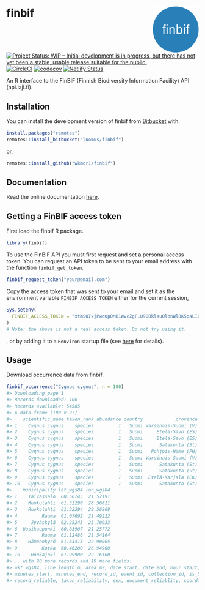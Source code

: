 
# finbif <img src="man/figures/logo.png" align="right" alt="" width="120">

[![Project Status: WIP – Initial development is in progress, but there
has not yet been a stable, usable release suitable for the
public.](https://www.repostatus.org/badges/latest/wip.svg)](https://www.repostatus.org/#wip)
[![CircleCI](https://circleci.com/bb/luomus/finbif.svg?style=shield&circle-token=0c7c2580ef1ca3246d3da8ba60064aeaf9c8eecd)](https://circleci.com/bb/luomus/finbif)
[![codecov](https://codecov.io/bb/luomus/finbif/branch/master/graph/badge.svg?token=erk5D6H4i2)](https://codecov.io/bb/luomus/finbif)
[![Netlify
Status](https://api.netlify.com/api/v1/badges/5fdd166e-0155-4992-9009-82434fefe4f4/deploy-status)](https://app.netlify.com/sites/finbif/deploys)

An R interface to the FinBIF (Finnish Biodiversity Information Facility)
API (api.laji.fi).

## Installation

You can install the development version of finbif from
[Bitbucket](https://bitbucket.org) with:

``` r
install.packages("remotes")
remotes::install_bitbucket("luomus/finbif")
```

or,

``` r
remotes::install_github("wkmor1/finbif")
```

## Documentation

Read the online documentation [here](https://finbif.netlify.com).

## Getting a FinBIF access token

First load the finbif R package.

``` r
library(finbif)
```

To use the FinBIF API you must first request and set a personal access
token. You can request an API token to be sent to your email address
with the function `finbif_get_token`.

``` r
finbif_request_token("your@email.com")
```

Copy the access token that was sent to your email and set it as the
environment variable `FINBIF_ACCESS_TOKEN` either for the current
session,

``` r
Sys.setenv(
  FINBIF_ACCESS_TOKEN = "xtmSOIxjPwq0pOMB1WvcZgFLU9QBklauOlonWl8K5oaLIx8RniJLrvcJU4v9H7Et"
)
# Note: the above is not a real access token. Do not try using it.
```

, or by adding it to a `Renviron` startup file (see
[here](https://rviews.rstudio.com/2017/04/19/r-for-enterprise-understanding-r-s-startup/)
for details).

## Usage

Download occurrence data from finbif.

``` r
finbif_occurrence("Cygnus cygnus", n = 100)
#> Downloading page 1
#> Records downloaded: 100
#> Records available: 54585
#> A data.frame [100 x 27]
#>    scientific_name taxon_rank abundance country            province
#> 1    Cygnus cygnus    species         1   Suomi Varsinais-Suomi (V)
#> 2    Cygnus cygnus    species         1   Suomi     Etelä-Savo (ES)
#> 3    Cygnus cygnus    species         1   Suomi     Etelä-Savo (ES)
#> 4    Cygnus cygnus    species         1   Suomi      Satakunta (St)
#> 5    Cygnus cygnus    species         1   Suomi   Pohjois-Häme (PH)
#> 6    Cygnus cygnus    species         1   Suomi Varsinais-Suomi (V)
#> 7    Cygnus cygnus    species         1   Suomi      Satakunta (St)
#> 8    Cygnus cygnus    species         1   Suomi      Satakunta (St)
#> 9    Cygnus cygnus    species         1   Suomi  Etelä-Karjala (EK)
#> 10   Cygnus cygnus    species         1   Suomi      Satakunta (St)
#>    municipality lat_wgs84 lon_wgs84
#> 1    Taivassalo  60.56745  21.57191
#> 2    Ruokolahti  61.32290  28.56811
#> 3    Ruokolahti  61.32294  28.56868
#> 4         Rauma  61.07692  21.49222
#> 5     Jyväskylä  62.25243  25.70933
#> 6  Uusikaupunki  60.83907  21.25772
#> 7         Rauma  61.12486  21.54164
#> 8    Hämeenkyrö  61.63413  22.90005
#> 9         Kotka  60.46200  26.94900
#> 10    Honkajoki  61.99900  22.16100
#> ...with 90 more records and 19 more fields:
#> wkt_wgs84, line_length_m, area_m2, date_start, date_end, hour_start, hour_end,
#> minutes_start, minutes_end, record_id, event_id, collection_id, is_breeding_site, any_issues,
#> record_reliable, taxon_reliability, sex, document_reliablity, coordinate_accuracy,
```

